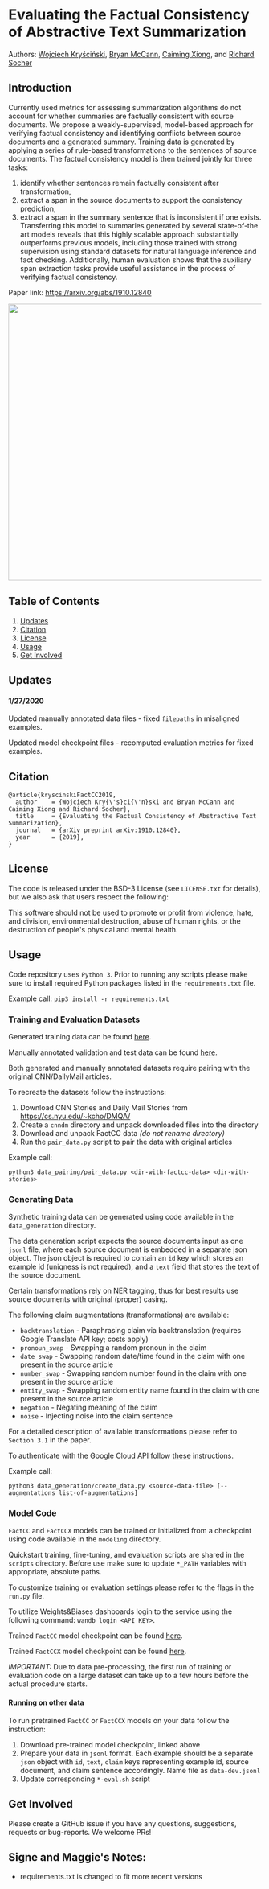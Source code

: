 # Evaluating the Factual Consistency of Abstractive Text Summarization

Authors: [Wojciech Kryściński](https://twitter.com/iam_wkr), [Bryan McCann](https://bmccann.github.io/), [Caiming Xiong](http://www.stat.ucla.edu/~caiming/), and [Richard Socher](https://www.socher.org/)

## Introduction

Currently used metrics for assessing summarization algorithms do not account for whether summaries are factually consistent with source documents.
We propose a weakly-supervised, model-based approach for verifying factual consistency and identifying conflicts between source documents and a generated summary.
Training data is generated by applying a series of rule-based transformations to the sentences of source documents.
The factual consistency model is then trained jointly for three tasks:

1. identify whether sentences remain factually consistent after transformation,
2. extract a span in the source documents to support the consistency prediction,
3. extract a span in the summary sentence that is inconsistent if one exists.
   Transferring this model to summaries generated by several state-of-the art models reveals that this highly scalable approach substantially outperforms previous models,
   including those trained with strong supervision using standard datasets for natural language inference and fact checking.
   Additionally, human evaluation shows that the auxiliary span extraction tasks provide useful assistance in the process of verifying factual consistency.

Paper link: https://arxiv.org/abs/1910.12840

<p align="center"><img src="model.jpg" height="550"></p>

## Table of Contents

1. [Updates](#updates)
2. [Citation](#citation)
3. [License](#license)
4. [Usage](#usage)
5. [Get Involved](#get-involved)

## Updates

#### 1/27/2020

Updated manually annotated data files - fixed `filepaths` in misaligned examples.

Updated model checkpoint files - recomputed evaluation metrics for fixed examples.

## Citation

```
@article{kryscinskiFactCC2019,
  author    = {Wojciech Kry{\'s}ci{\'n}ski and Bryan McCann and Caiming Xiong and Richard Socher},
  title     = {Evaluating the Factual Consistency of Abstractive Text Summarization},
  journal   = {arXiv preprint arXiv:1910.12840},
  year      = {2019},
}
```

## License

The code is released under the BSD-3 License (see `LICENSE.txt` for details), but we also ask that users respect the following:

This software should not be used to promote or profit from violence, hate, and division, environmental destruction, abuse of human rights,
or the destruction of people's physical and mental health.

## Usage

Code repository uses `Python 3`.
Prior to running any scripts please make sure to install required Python packages listed in the `requirements.txt` file.

Example call:
`pip3 install -r requirements.txt`

### Training and Evaluation Datasets

Generated training data can be found [here](https://storage.googleapis.com/sfr-factcc-data-research/unpaired_generated_data.tar.gz).

Manually annotated validation and test data can be found [here](https://storage.googleapis.com/sfr-factcc-data-research/unpaired_annotated_data.tar.gz).

Both generated and manually annotated datasets require pairing with the original CNN/DailyMail articles.

To recreate the datasets follow the instructions:

1. Download CNN Stories and Daily Mail Stories from https://cs.nyu.edu/~kcho/DMQA/
2. Create a `cnndm` directory and unpack downloaded files into the directory
3. Download and unpack FactCC data _(do not rename directory)_
4. Run the `pair_data.py` script to pair the data with original articles

Example call:

`python3 data_pairing/pair_data.py <dir-with-factcc-data> <dir-with-stories>`

### Generating Data

Synthetic training data can be generated using code available in the `data_generation` directory.

The data generation script expects the source documents input as one `jsonl` file, where each source document is embedded in a separate json object.
The json object is required to contain an `id` key which stores an example id (uniqness is not required), and a `text` field that stores the text of the source document.

Certain transformations rely on NER tagging, thus for best results use source documents with original (proper) casing.

The following claim augmentations (transformations) are available:

- `backtranslation` - Paraphrasing claim via backtranslation (requires Google Translate API key; costs apply)
- `pronoun_swap` - Swapping a random pronoun in the claim
- `date_swap` - Swapping random date/time found in the claim with one present in the source article
- `number_swap` - Swapping random number found in the claim with one present in the source article
- `entity_swap` - Swapping random entity name found in the claim with one present in the source article
- `negation` - Negating meaning of the claim
- `noise` - Injecting noise into the claim sentence

For a detailed description of available transformations please refer to `Section 3.1` in the paper.

To authenticate with the Google Cloud API follow [these](https://cloud.google.com/docs/authentication/getting-started) instructions.

Example call:

`python3 data_generation/create_data.py <source-data-file> [--augmentations list-of-augmentations]`

### Model Code

`FactCC` and `FactCCX` models can be trained or initialized from a checkpoint using code available in the `modeling` directory.

Quickstart training, fine-tuning, and evaluation scripts are shared in the `scripts` directory.
Before use make sure to update `*_PATH` variables with appropriate, absolute paths.

To customize training or evaluation settings please refer to the flags in the `run.py` file.

To utilize Weights&Biases dashboards login to the service using the following command: `wandb login <API KEY>`.

Trained `FactCC` model checkpoint can be found [here](https://storage.googleapis.com/sfr-factcc-data-research/factcc-checkpoint.tar.gz).

Trained `FactCCX` model checkpoint can be found [here](https://storage.googleapis.com/sfr-factcc-data-research/factccx-checkpoint.tar.gz).

_IMPORTANT:_ Due to data pre-processing, the first run of training or evaluation code on a large dataset can take up to a few hours before the actual procedure starts.

#### Running on other data

To run pretrained `FactCC` or `FactCCX` models on your data follow the instruction:

1. Download pre-trained model checkpoint, linked above
2. Prepare your data in `jsonl` format. Each example should be a separate `json` object with `id`, `text`, `claim` keys
   representing example id, source document, and claim sentence accordingly. Name file as `data-dev.jsonl`
3. Update corresponding `*-eval.sh` script

## Get Involved

Please create a GitHub issue if you have any questions, suggestions, requests or bug-reports.
We welcome PRs!

## Signe and Maggie's Notes:

- requirements.txt is changed to fit more recent versions
